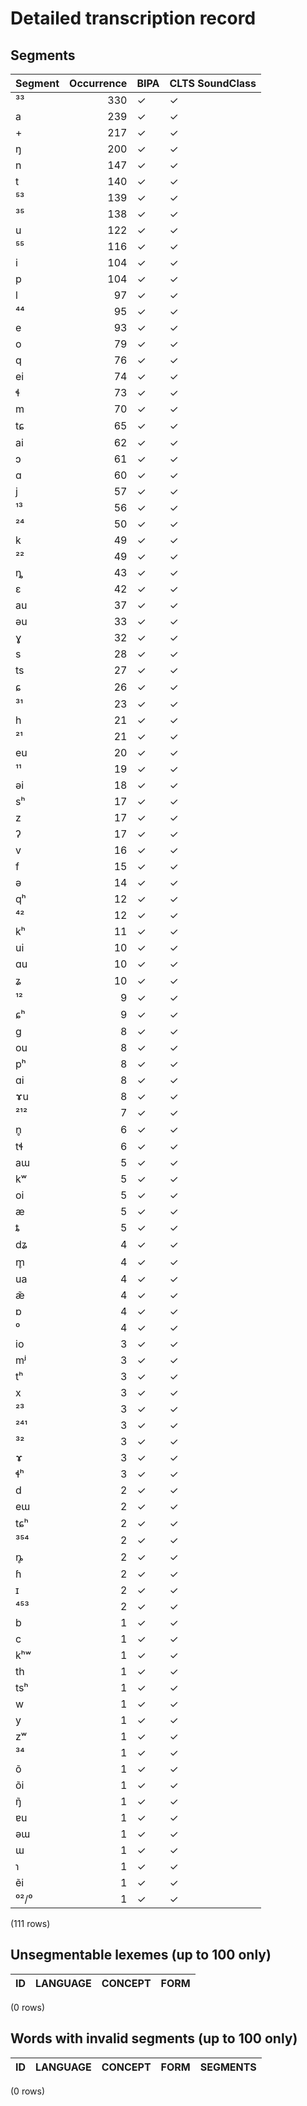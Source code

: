
# Detailed transcription record

## Segments

| Segment | Occurrence | BIPA | CLTS SoundClass |
|:----------|-------------:|:-------|:------------------|
| ³³ | 330 | ✓ | ✓ |
| a | 239 | ✓ | ✓ |
| + | 217 | ✓ | ✓ |
| ŋ | 200 | ✓ | ✓ |
| n | 147 | ✓ | ✓ |
| t | 140 | ✓ | ✓ |
| ⁵³ | 139 | ✓ | ✓ |
| ³⁵ | 138 | ✓ | ✓ |
| u | 122 | ✓ | ✓ |
| ⁵⁵ | 116 | ✓ | ✓ |
| i | 104 | ✓ | ✓ |
| p | 104 | ✓ | ✓ |
| l | 97 | ✓ | ✓ |
| ⁴⁴ | 95 | ✓ | ✓ |
| e | 93 | ✓ | ✓ |
| o | 79 | ✓ | ✓ |
| q | 76 | ✓ | ✓ |
| ei | 74 | ✓ | ✓ |
| ɬ | 73 | ✓ | ✓ |
| m | 70 | ✓ | ✓ |
| tɕ | 65 | ✓ | ✓ |
| ai | 62 | ✓ | ✓ |
| ɔ | 61 | ✓ | ✓ |
| ɑ | 60 | ✓ | ✓ |
| j | 57 | ✓ | ✓ |
| ¹³ | 56 | ✓ | ✓ |
| ²⁴ | 50 | ✓ | ✓ |
| k | 49 | ✓ | ✓ |
| ²² | 49 | ✓ | ✓ |
| ȵ | 43 | ✓ | ✓ |
| ɛ | 42 | ✓ | ✓ |
| au | 37 | ✓ | ✓ |
| əu | 33 | ✓ | ✓ |
| ɣ | 32 | ✓ | ✓ |
| s | 28 | ✓ | ✓ |
| ts | 27 | ✓ | ✓ |
| ɕ | 26 | ✓ | ✓ |
| ³¹ | 23 | ✓ | ✓ |
| h | 21 | ✓ | ✓ |
| ²¹ | 21 | ✓ | ✓ |
| eu | 20 | ✓ | ✓ |
| ¹¹ | 19 | ✓ | ✓ |
| əi | 18 | ✓ | ✓ |
| sʰ | 17 | ✓ | ✓ |
| z | 17 | ✓ | ✓ |
| ʔ | 17 | ✓ | ✓ |
| v | 16 | ✓ | ✓ |
| f | 15 | ✓ | ✓ |
| ə | 14 | ✓ | ✓ |
| qʰ | 12 | ✓ | ✓ |
| ⁴² | 12 | ✓ | ✓ |
| kʰ | 11 | ✓ | ✓ |
| ui | 10 | ✓ | ✓ |
| ɑu | 10 | ✓ | ✓ |
| ʑ | 10 | ✓ | ✓ |
| ¹² | 9 | ✓ | ✓ |
| ɕʰ | 9 | ✓ | ✓ |
| g | 8 | ✓ | ✓ |
| ou | 8 | ✓ | ✓ |
| pʰ | 8 | ✓ | ✓ |
| ɑi | 8 | ✓ | ✓ |
| ɤu | 8 | ✓ | ✓ |
| ²¹² | 7 | ✓ | ✓ |
| n̥ | 6 | ✓ | ✓ |
| tɬ | 6 | ✓ | ✓ |
| aɯ | 5 | ✓ | ✓ |
| kʷ | 5 | ✓ | ✓ |
| oi | 5 | ✓ | ✓ |
| æ | 5 | ✓ | ✓ |
| ȶ | 5 | ✓ | ✓ |
| dʑ | 4 | ✓ | ✓ |
| m̥ | 4 | ✓ | ✓ |
| ua | 4 | ✓ | ✓ |
| æ̃ | 4 | ✓ | ✓ |
| ɒ | 4 | ✓ | ✓ |
| ⁰ | 4 | ✓ | ✓ |
| io | 3 | ✓ | ✓ |
| mʲ | 3 | ✓ | ✓ |
| tʰ | 3 | ✓ | ✓ |
| x | 3 | ✓ | ✓ |
| ²³ | 3 | ✓ | ✓ |
| ²⁴¹ | 3 | ✓ | ✓ |
| ³² | 3 | ✓ | ✓ |
| ɤ | 3 | ✓ | ✓ |
| ɬʰ | 3 | ✓ | ✓ |
| d | 2 | ✓ | ✓ |
| eɯ | 2 | ✓ | ✓ |
| tɕʰ | 2 | ✓ | ✓ |
| ³⁵⁴ | 2 | ✓ | ✓ |
| ȵ̥ | 2 | ✓ | ✓ |
| ɦ | 2 | ✓ | ✓ |
| ɪ | 2 | ✓ | ✓ |
| ⁴⁵³ | 2 | ✓ | ✓ |
| b | 1 | ✓ | ✓ |
| c | 1 | ✓ | ✓ |
| kʰʷ | 1 | ✓ | ✓ |
| th | 1 | ✓ | ✓ |
| tsʰ | 1 | ✓ | ✓ |
| w | 1 | ✓ | ✓ |
| y | 1 | ✓ | ✓ |
| zʷ | 1 | ✓ | ✓ |
| ³⁴ | 1 | ✓ | ✓ |
| õ | 1 | ✓ | ✓ |
| õi | 1 | ✓ | ✓ |
| ŋ̃ | 1 | ✓ | ✓ |
| ɐu | 1 | ✓ | ✓ |
| əɯ | 1 | ✓ | ✓ |
| ɯ | 1 | ✓ | ✓ |
| ɿ | 1 | ✓ | ✓ |
| ẽi | 1 | ✓ | ✓ |
| ⁰²/⁰ | 1 | ✓ | ✓ |

(111 rows)



## Unsegmentable lexemes (up to 100 only)

| ID | LANGUAGE | CONCEPT | FORM |
|------|------------|-----------|--------|

(0 rows)



## Words with invalid segments (up to 100 only)

| ID | LANGUAGE | CONCEPT | FORM | SEGMENTS |
|------|------------|-----------|--------|------------|

(0 rows)


